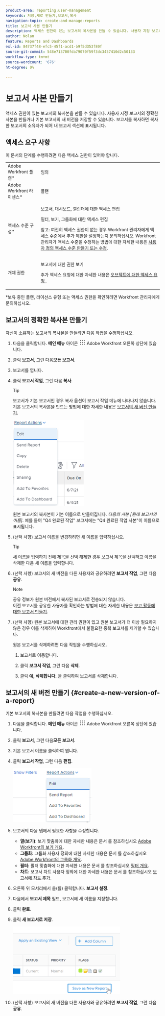 ```yaml
---
product-area: reporting;user-management
keywords: 저장,새로 만들기,보고서,복사
navigation-topic: create-and-manage-reports
title: 보고서 사본 만들기
description: 액세스 권한이 있는 보고서의 복사본을 만들 수 있습니다. 사용자 지정 보고서의 정확한 사본을 만들거나 기본 보고서의 새 버전을 저장할 수 있습니다. 보고서를 복사하면 복사한 보고서의 소유자가 되어 내 보고서 섹션에 표시됩니다.
author: Nolan
feature: Reports and Dashboards
exl-id: 84737f48-efc5-45f1-acd1-b9f5d353f80f
source-git-commit: 548e713700fda79070f59f3dc3457410d2c50133
workflow-type: tm+mt
source-wordcount: '676'
ht-degree: 0%

---
```


# 보고서 사본 만들기

액세스 권한이 있는 보고서의 복사본을 만들 수 있습니다. 사용자 지정 보고서의 정확한 사본을 만들거나 기본 보고서의 새 버전을 저장할 수 있습니다. 보고서를 복사하면 복사한 보고서의 소유자가 되어 내 보고서 섹션에 표시됩니다.

## 액세스 요구 사항

이 문서의 단계를 수행하려면 다음 액세스 권한이 있어야 합니다.

<table style="table-layout:auto"> 
 <col> 
 <col> 
 <tbody> 
  <tr> 
   <td role="rowheader">Adobe Workfront 플랜*</td> 
   <td> <p>임의</p> </td> 
  </tr> 
  <tr> 
   <td role="rowheader">Adobe Workfront 라이센스*</td> 
   <td> <p>플랜 </p> </td> 
  </tr> 
  <tr> 
   <td role="rowheader">액세스 수준 구성*</td> 
   <td> <p>보고서, 대시보드, 캘린더에 대한 액세스 편집</p> <p>필터, 보기, 그룹화에 대한 액세스 편집</p> <p>참고: 여전히 액세스 권한이 없는 경우 Workfront 관리자에게 액세스 수준에서 추가 제한을 설정하는지 문의하십시오. Workfront 관리자가 액세스 수준을 수정하는 방법에 대한 자세한 내용은 <a href="../../../administration-and-setup/add-users/configure-and-grant-access/create-modify-access-levels.md" class="MCXref xref">사용자 정의 액세스 수준 만들기 또는 수정</a>.</p> </td> 
  </tr> 
  <tr> 
   <td role="rowheader">개체 권한</td> 
   <td> <p>보고서에 대한 권한 보기</p> <p>추가 액세스 요청에 대한 자세한 내용은 <a href="../../../workfront-basics/grant-and-request-access-to-objects/request-access.md" class="MCXref xref">오브젝트에 대한 액세스 요청 </a>.</p> </td> 
  </tr> 
 </tbody> 
</table>

&#42;보유 중인 플랜, 라이선스 유형 또는 액세스 권한을 확인하려면 Workfront 관리자에게 문의하십시오.

## 보고서의 정확한 복사본 만들기

자신이 소유하는 보고서의 복사본을 만들려면 다음 작업을 수행하십시오.

1. 다음을 클릭합니다. **메인 메뉴** 아이콘 ![](assets/main-menu-icon.png) Adobe Workfront 오른쪽 상단에 있습니다.

1. 클릭 **보고서**, 그런 다음&#x200B;**모든 보고서**.
1. 보고서를 엽니다.
1. 클릭 **보고서 작업**, 그런 다음 **복사**.

   >[!TIP]
   >
   >보고서가 기본 보고서인 경우 복사 옵션이 보고서 작업 메뉴에 나타나지 않습니다.\
   >기본 보고서의 복사본을 만드는 방법에 대한 자세한 내용은 [보고서의 새 버전 만들기](#create-a-new-version-of-a-report).

   ![보고서 복사](assets/nwe-fulllistofreportactions-2022.png)

   원본 보고서의 복사본이 기본 이름으로 만들어집니다. *다음의 사본 [원래 보고서의 이름]*. 예를 들어 &quot;Q4 완료된 작업&quot; 보고서에는 &quot;Q4 완료된 작업 사본&quot;이 이름으로 표시됩니다.

1. (선택 사항) 보고서 이름을 변경하려면 새 이름을 입력하십시오.

   >[!TIP]
   >
   >새 이름을 입력하기 전에 제목을 선택 해제한 경우 보고서 제목을 선택하고 이름을 삭제한 다음 새 이름을 입력합니다.

1. (선택 사항) 보고서의 새 버전을 다른 사용자와 공유하려면 **보고서 작업**, 그런 다음 **공유**.

   >[!NOTE]
   >
   >공유 정보가 원본 버전에서 복사된 보고서로 전송되지 않습니다.\
   >이전 보고서를 공유한 사용자를 확인하는 방법에 대한 자세한 내용은 [보고 활동에 대한 보고서 만들기](../../../reports-and-dashboards/reports/report-usage/create-report-reporting-activities.md#identify).

1. (선택 사항) 원본 보고서에 대한 관리 권한이 있고 원본 보고서가 더 이상 필요하지 않은 경우 이를 삭제하여 Workfront에서 불필요한 중복 보고서를 제거할 수 있습니다.

   원본 보고서를 삭제하려면 다음 작업을 수행하십시오.

   1. 보고서로 이동합니다.
   1. 클릭 **보고서 작업**, 그런 다음 **삭제**.

   1. 클릭 **예, 삭제합니다.** 을 클릭하여 보고서를 삭제합니다.

## 보고서의 새 버전 만들기 {#create-a-new-version-of-a-report}

기본 보고서의 복사본을 만들려면 다음 작업을 수행하십시오.

1. 다음을 클릭합니다. **메인 메뉴** 아이콘 ![](assets/main-menu-icon.png) Adobe Workfront 오른쪽 상단에 있습니다.

1. 클릭 **보고서**, 그런 다음&#x200B;**모든 보고서**.
1. 기본 보고서 이름을 클릭하여 엽니다.
1. 클릭 **보고서 작업**, 그런 다음 **편집**.

   ![보고서 편집](assets/nwe-reportactionsfordefaultreport-2022.png)

1. 보고서의 다음 탭에서 필요한 사항을 수정합니다.

   * **열(보기)**: 보기 맞춤화에 대한 자세한 내용은 문서 를 참조하십시오 [Adobe Workfront의 보기 개요](../../../reports-and-dashboards/reports/reporting-elements/views-overview.md).
   * **그룹화**: 그룹화 사용자 정의에 대한 자세한 내용은 문서 를 참조하십시오 [Adobe Workfront의 그룹화 개요](../../../reports-and-dashboards/reports/reporting-elements/groupings-overview.md).
   * **필터**: 필터 맞춤화에 대한 자세한 내용은 문서 를 참조하십시오 [필터 개요](../../../reports-and-dashboards/reports/reporting-elements/filters-overview.md).
   * **차트**: 보고서 차트 사용자 정의에 대한 자세한 내용은 문서 를 참조하십시오 [보고서에 차트 추가](../../../reports-and-dashboards/reports/creating-and-managing-reports/add-chart-report.md).

1. 오른쪽 위 모서리에서 을(를) 클릭합니다. **보고서 설정**.
1. 다음에서 **보고서 제목** 필드, 보고서에 새 이름을 지정합니다.
1. 클릭 **완료**.
1. 클릭 **새 보고서로 저장**.

   ![](assets/nwe-save-as-new-report-350x220.png)

1. (선택 사항) 보고서의 새 버전을 다른 사용자와 공유하려면 **보고서 작업**, 그런 다음 **공유**.
